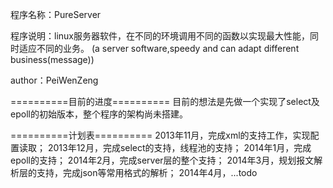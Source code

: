 程序名称：PureServer

程序说明：linux服务器软件，在不同的环境调用不同的函数以实现最大性能，同时适应不同的业务。
(a server software,speedy and can adapt different business(message))

author：PeiWenZeng

==========目前的进度==========
目前的想法是先做一个实现了select及epoll的初始版本，整个程序的架构尚未搭建。

==========计划表==========
2013年11月，完成xml的支持工作，实现配置读取；
2013年12月，完成select的支持，线程池的支持；
2014年1月，完成epoll的支持；
2014年2月，完成server层的整个支持；
2014年3月，规划报文解析层的支持，完成json等常用格式的解析；
2014年4月，...todo 



